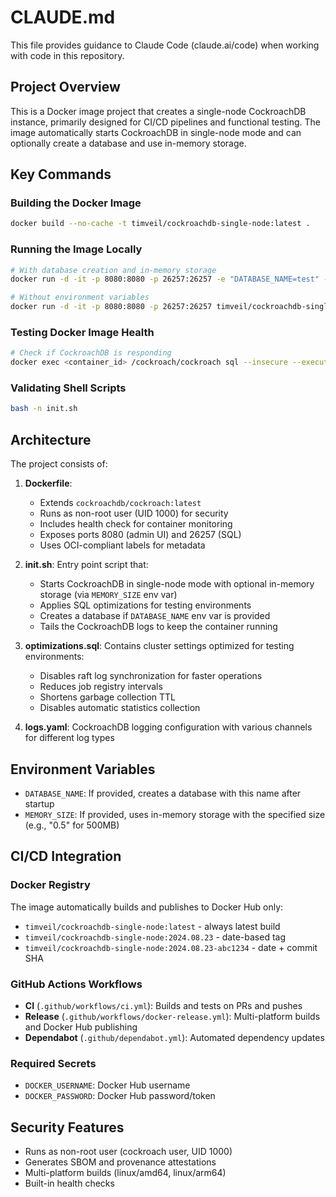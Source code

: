 # CLAUDE.md

This file provides guidance to Claude Code (claude.ai/code) when working with code in this repository.

## Project Overview

This is a Docker image project that creates a single-node CockroachDB instance, primarily designed for CI/CD pipelines and functional testing. The image automatically starts CockroachDB in single-node mode and can optionally create a database and use in-memory storage.

## Key Commands

### Building the Docker Image
```bash
docker build --no-cache -t timveil/cockroachdb-single-node:latest .
```

### Running the Image Locally
```bash
# With database creation and in-memory storage
docker run -d -it -p 8080:8080 -p 26257:26257 -e "DATABASE_NAME=test" -e "MEMORY_SIZE=.5" timveil/cockroachdb-single-node:latest

# Without environment variables
docker run -d -it -p 8080:8080 -p 26257:26257 timveil/cockroachdb-single-node:latest
```

### Testing Docker Image Health
```bash
# Check if CockroachDB is responding
docker exec <container_id> /cockroach/cockroach sql --insecure --execute="SELECT 1"
```

### Validating Shell Scripts
```bash
bash -n init.sh
```

## Architecture

The project consists of:

1. **Dockerfile**: 
   - Extends `cockroachdb/cockroach:latest`
   - Runs as non-root user (UID 1000) for security
   - Includes health check for container monitoring
   - Exposes ports 8080 (admin UI) and 26257 (SQL)
   - Uses OCI-compliant labels for metadata

2. **init.sh**: Entry point script that:
   - Starts CockroachDB in single-node mode with optional in-memory storage (via `MEMORY_SIZE` env var)
   - Applies SQL optimizations for testing environments
   - Creates a database if `DATABASE_NAME` env var is provided
   - Tails the CockroachDB logs to keep the container running

3. **optimizations.sql**: Contains cluster settings optimized for testing environments:
   - Disables raft log synchronization for faster operations
   - Reduces job registry intervals
   - Shortens garbage collection TTL
   - Disables automatic statistics collection

4. **logs.yaml**: CockroachDB logging configuration with various channels for different log types

## Environment Variables

- `DATABASE_NAME`: If provided, creates a database with this name after startup
- `MEMORY_SIZE`: If provided, uses in-memory storage with the specified size (e.g., "0.5" for 500MB)

## CI/CD Integration

### Docker Registry
The image automatically builds and publishes to Docker Hub only:
- `timveil/cockroachdb-single-node:latest` - always latest build
- `timveil/cockroachdb-single-node:2024.08.23` - date-based tag
- `timveil/cockroachdb-single-node:2024.08.23-abc1234` - date + commit SHA

### GitHub Actions Workflows
- **CI** (`.github/workflows/ci.yml`): Builds and tests on PRs and pushes
- **Release** (`.github/workflows/docker-release.yml`): Multi-platform builds and Docker Hub publishing
- **Dependabot** (`.github/dependabot.yml`): Automated dependency updates

### Required Secrets
- `DOCKER_USERNAME`: Docker Hub username
- `DOCKER_PASSWORD`: Docker Hub password/token

## Security Features
- Runs as non-root user (cockroach user, UID 1000)
- Generates SBOM and provenance attestations
- Multi-platform builds (linux/amd64, linux/arm64)
- Built-in health checks